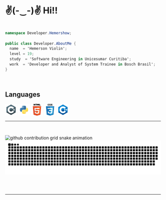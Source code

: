 # ✌(-‿-)✌ Hi!!

```cs

namespace Developer.Hemershow;

public class Developer.AboutMe {
  name  = 'Hemerson Violin';
  level = 19;
  study  = 'Software Engineering in Unicesumar Curitiba';
  work  = 'Developer and Analyst of System Trainee in Bosch Brasil';  
}

```
<br>

## Languages
<p>
  <img  width="38" height="38" alingn="left" src="./public/images/csharp.png" alt="C#" />
  <img  width="38" height="38" alingn="left" src="./public/images/python.png" alt="Python"/>
  <img  width="38" height="38" alingn="left" src="./public/images/html.png" alt="HTML"/>
  <img  width="38" height="38" alingn="left" src="./public/images/css.png" alt="CSS"/>
  <img  width="38" height="38" alingn="left" src="./public/images/c++.png" alt="C++" />
</p>

---

<br>

![github contribution grid snake animation](https://raw.githubusercontent.com/Hemershow/Hemershow/output/github-contribution-grid-snake-dark.svg#gh-dark-mode-only)
![github contribution grid snake animation](https://raw.githubusercontent.com/platane/platane/output/github-contribution-grid-snake.svg#gh-light-mode-only)

<br /> <br>

---
